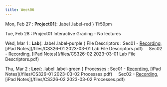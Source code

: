 ```yaml
---
title: Week06
---
```


Mon, Feb 27
: **Project01**{: .label .label-red } 11:59pm

Tue, Feb 28
: Project01 Interactive Grading - No lectures

Wed, Mar 1
: **Lab**{: .label .label-purple } File Descriptors
: Sec01 - [Recording](https://usfca.zoom.us/rec/share/npRlx76w8NDqi2yO8X1B0s04gzAt829wiQD6VkQOsNMGAZ_ZADRryEXArwr95S4X.-I_oHFjlD-TKgY8e?startTime=1677718347000),
          [iPad Notes](/files/CS326-01 2023-03-01 Lab File Descriptors.pdf)
&nbsp; &nbsp;
Sec02 - [Recording](https://usfca.zoom.us/rec/share/zprKNlCs60EushNET5LonrYaW52SIf7rlgxewFz2zdLHvkkWMrYZqP1o4Vc83jTe.rzGRxQDCefFlCG5B?startTime=1677724301000),
        [iPad Notes](/files/CS326-02 2023-03-01 Lab File Descriptors.pdf)


Thu, Mar 2
: **Lec**{: .label .label-green } Processes
: Sec01 - [Recording](https://usfca.zoom.us/rec/share/YzR_GM2To-RNA8M4RBCqqhsJXg73HPvJtXTpOh8UnzPW0HKihVCO8gpVux1BGh5B.EipDKugzMp06uCkP?startTime=1677773361000),
          [iPad Notes](/files/CS326-01 2023-03-02 Processes.pdf)
&nbsp; &nbsp;
Sec02 - [Recording](https://usfca.zoom.us/rec/share/DXWrd_rvtv51e0NTvklTHwP8V5R8iN7UI3vY747uRTLcvgm5BJ5hVdG7T49ulnhE.t16Am964a0rU86Up?startTime=1677796757000),
        [iPad Notes](/files/CS326-02 2023-03-02 Processes.pdf)
